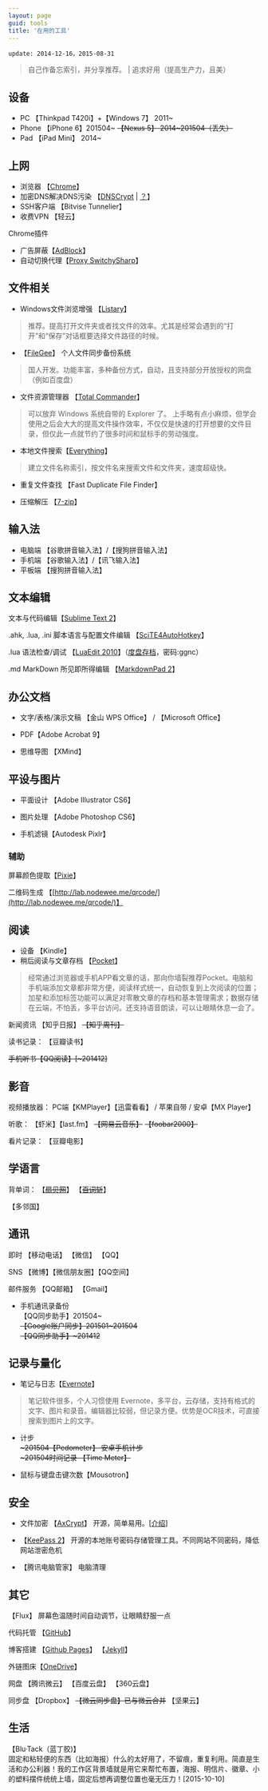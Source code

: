 ```yaml
---
layout: page
guid: tools
title: '在用的工具'
---
```


`update: 2014-12-16，2015-08-31`

> 自己作备忘索引，并分享推荐。  |  追求好用（提高生产力，且美） 

  

## 设备 ##

- PC 【Thinkpad T420i】+【Windows 7】 2011~
- Phone 【iPhone 6】201504~ <del>【Nexus 5】 2014~201504（丢失）</del>
- Pad 【iPad Mini】 2014~

## 上网 ##

* 浏览器 【[Chrome](http://www.google.cn/intl/zh-CN/chrome/)】
* 加密DNS解决DNS污染 【[DNSCrypt](http://www.opendns.com/about/innovations/dnscrypt/) | [？](http://www.williamlong.info/archives/3890.html)】
* SSH客户端 【Bitvise Tunnelier】
* 收费VPN 【轻云】


Chrome插件

 - 广告屏蔽【[AdBlock](https://chrome.google.com/webstore/detail/adblock/gighmmpiobklfepjocnamgkkbiglidom)】
- 自动切换代理【[Proxy SwitchySharp](https://chrome.google.com/webstore/detail/proxy-switchysharp/dpplabbmogkhghncfbfdeeokoefdjegm)】



## 文件相关 ##

* Windows文件浏览增强 【[Listary](http://www.listary.com/)】
> 推荐。提高打开文件夹或者找文件的效率。尤其是经常会遇到的“打开”和“保存”对话框要选择文件路径的时候。

* 【[FileGee](http://cn.filegee.com/)】 个人文件同步备份系统 
> 国人开发。功能丰富，多种备份方式，自动，且支持部分开放授权的网盘（例如百度盘）

* 文件资源管理器 【[Total Commander](http://www.ghisler.com/)】
> 可以放弃 Windows 系统自带的 Explorer 了。 上手略有点小麻烦，但学会使用之后会大大的提高文件操作效率，不仅仅是快速的打开想要的文件目录，但仅此一点就节约了很多时间和鼠标手的劳动强度。

* 本地文件搜索【[Everything](http://www.voidtools.com/)】
> 建立文件名称索引，按文件名来搜索文件和文件夹，速度超级快。

* 重复文件查找 【Fast Duplicate File Finder】

* 压缩解压 【[7-zip](http://www.7-zip.org/)】

## 输入法 ##

 - 电脑端 【谷歌拼音输入法】/【搜狗拼音输入法】
 - 手机端 【谷歌输入法】/【讯飞输入法】
 - 平板端 【搜狗拼音输入法】




## 文本编辑 ##

文本与代码编辑【[Sublime Text 2](http://www.sublimetext.com/)】

.ahk, .lua, .ini 脚本语言与配置文件编辑 【[SciTE4AutoHotkey](http://fincs.ahk4.net/scite4ahk/)】

.lua 语法检查/调试
【[LuaEdit 2010](http://luaforge.net/projects/luaedit/)】（[度盘存档](http://pan.baidu.com/s/1mgDRrF6)，密码:ggnc）

.md MarkDown 所见即所得编辑
【[MarkdownPad 2](http://markdownpad.com/)】

## 办公文档 ##

* 文字/表格/演示文稿 【金山 WPS Office】 / 【Microsoft Office】

* PDF【Adobe Acrobat 9】

* 思维导图 【XMind】

## 平设与图片 ##
* 平面设计 【Adobe Illustrator CS6】
* 图片处理 【Adobe Photoshop CS6】

* 手机滤镜【Autodesk Pixlr】

### 辅助 ###

屏幕颜色提取【[Pixie](http://www.nattyware.com/pixie.php)】

二维码生成 【[http://lab.nodewee.me/qrcode/](http://lab.nodewee.me/qrcode/)】


## 阅读 ##

* 设备 【Kindle】
* 稍后阅读与文章存档 【[Pocket](https://getpocket.com/)】
> 经常通过浏览器或手机APP看文章的话，那向你墙裂推荐Pocket。电脑和手机端添加文章都非常方便，阅读样式统一，自动恢复到上次阅读的位置；加星和添加标签功能可以满足对零散文章的存档和基本管理需求；数据存储在云端，不怕丢，多平台访问。还支持语音朗读，可以让眼睛休息一会了。

新闻资讯
【知乎日报】
<del>【知乎周刊】</del>

读书记录：
【豆瓣读书】

<del>手机听书【QQ阅读】[~201412]</del>



## 影音 ##

视频播放器：
PC端【KMPlayer】【迅雷看看】 / 苹果自带 / 安卓【MX Player】

听歌：
【虾米】【last.fm】
<del>【网易云音乐】</del>
<del>【foobar2000】</del>

看片记录：
【豆瓣电影】


## 学语言 ##
背单词：
【<del>[扇贝网](http://www.shanbay.com/)</del>】
【<del>[百词斩](http://www.baicizhan.com/)</del>】

【多邻国】


## 通讯 ##

即时 【移动电话】 【微信】 【QQ】

SNS 【微博】【微信朋友圈】【QQ空间】

邮件服务 【QQ邮箱】 【Gmail】

* 手机通讯录备份  
【QQ同步助手】201504~  
<del>【Google账户同步】201501~201504</del>  
<del>【QQ同步助手】~201412</del>  




## 记录与量化 ##

* 笔记与日志【[Evernote](http://evernote.com/)】
> 笔记软件很多，个人习惯使用 Evernote，多平台，云存储，支持有格式的文字、图片和录音。编辑器比较弱，但记录方便。优势是OCR技术，可直接搜索到图片上的文字。

* 计步  
<del>~201504【Pedometer】 安卓手机计步</del>  
<del>~201504时间记录 【Time Meter】</del>  

* 鼠标与键盘击键次数【Mousotron】


## 安全 ##

* 文件加密 【[AxCrypt](http://www.axantum.com/AxCrypt/)】 开源，简单易用。[[介绍](http://www.iplaysoft.com/axcrypt.html)]

* 【[KeePass 2](http://keepass.info/)】 开源的本地账号密码存储管理工具。不同网站不同密码，降低网站泄密危机

* 【腾讯电脑管家】 电脑清理


## 其它 ##

【Flux】 屏幕色温随时间自动调节，让眼睛舒服一点

代码托管 【[GitHub](http://github.com/)】

博客搭建
【[Github Pages](https://pages.github.com/)】
【[Jekyll](http://jekyllrb.com/)】

外链图床【[OneDrive](https://onedrive.live.com)】

网盘
【腾讯微云】
【百度云盘】
【360云盘】

同步盘
【Dropbox】
<del>【微云同步盘】已与微云合并</del>
【坚果云】

## 生活 ##
【Blu·Tack（蓝丁胶)】  
固定和粘轻便的东西（比如海报）什么的太好用了，不留痕，重复利用。简直是生活和办公利器！我的工作区背景墙就是用它来帮忙布置，海报、明信片、徽章、小的塑料摆件统统上墙，固定后想再调整位置也毫无压力！[2015-10-10]

